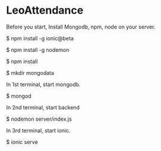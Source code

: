 # LeoAttendance
Before you start, Install Mongodb, npm, node on your server.

$ npm install -g ionic@beta

$ npm install -g nodemon

$ npm install

$ mkdir mongodata

In 1st terminal, start mongodb.

$ mongod 

In 2nd terminal, start backend

$ nodemon server/index.js

In 3rd terminal, start ionic.

$ ionic serve
